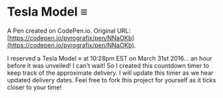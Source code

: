 # Tesla Model ≡

A Pen created on CodePen.io. Original URL: [https://codepen.io/pyrografix/pen/NNaOKb](https://codepen.io/pyrografix/pen/NNaOKb).

I reserved a Tesla Model ≡ at 10:28pm EST on March 31st 2016... an hour before it was unveiled! I can't wait! So I created this countdown timer to keep track of the approximate delivery. I will update this timer as we hear updated delivery dates. Feel free to fork this project for yourself as it ticks closer to your time!